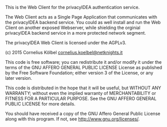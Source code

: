 This is the Web Client for the privacyIDEA authentication service.

The Web Client acts as a Single Page Application that communicates with the
privacyIDEA backend service. You could as well install and run the Web Client
on another exposed Webserver, while shielding the orginial privacyIDEA
backend service in a more protected network segment.

The privacyIDEA Web Client is licensed under the AGPLv3.

(c) 2015 Cornelius Kölbel <cornelius.koelbel@netknights.it>


  This code is free software; you can redistribute it and/or
  modify it under the terms of the GNU AFFERO GENERAL PUBLIC LICENSE
  License as published by the Free Software Foundation; either
  version 3 of the License, or any later version.

  This code is distributed in the hope that it will be useful,
  but WITHOUT ANY WARRANTY; without even the implied warranty of
  MERCHANTABILITY or FITNESS FOR A PARTICULAR PURPOSE.  See the
  GNU AFFERO GENERAL PUBLIC LICENSE for more details.

  You should have received a copy of the GNU Affero General Public
  License along with this program.  If not, see <http://www.gnu.org/licenses/>.
